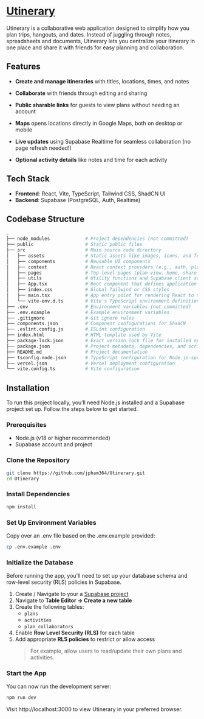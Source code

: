 # [Utinerary](https://utinerary.vercel.app/)

Utinerary is a collaborative web application designed to simplify how you plan trips, hangouts, and dates. Instead of juggling through notes, spreadsheets and documents, Utinerary lets you centralize your itinerary in one place and share it with friends for easy planning and collaboration.

## Features

- **Create and manage itineraries** with titles, locations, times, and notes

- **Collaborate** with friends through editing and sharing

- **Public sharable links** for guests to view plans without needing an account

- **Maps** opens locations directly in Google Maps, both on desktop or mobile

- **Live updates** using Supabase Realtime for seamless collaboration (no page refresh needed!)

- **Optional activity details** like notes and time for each activity

## Tech Stack

- **Frontend**: React, Vite, TypeScript, Tailwind CSS, ShadCN UI
- **Backend**: Supabase (PostgreSQL, Auth, Realtime)

## Codebase Structure

```bash
.
├── node_modules             # Project dependencies (not committed)
├── public                   # Static public files
├── src                      # Main source code directory
│   ├── assets               # Static assets like images, icons, and fonts
│   ├── components           # Reusable UI components
│   ├── context              # React context providers (e.g., auth, plan context)
│   ├── pages                # Top-level pages (plan view, home, share view, etc.)
│   ├── utils                # Utility functions and Supabase client setup
│   ├── App.tsx              # Root component that defines application structure
│   ├── index.css            # Global Tailwind or CSS styles
│   ├── main.tsx             # App entry point for rendering React to the DOM
│   └── vite-env.d.ts        # Vite's TypeScript environment definitions
├── .env                     # Environment variables (not committed)
├── .env.example             # Example environment variables
├── .gitignore               # Git ignore rules
├── components.json          # Component configurations for ShadCN
├── .eslint.config.js        # ESLint configuration
├── index.html               # HTML template used by Vite
├── package-lock.json        # Exact version lock file for installed npm packages
├── package.json             # Project metadata, dependencies, and scripts
├── README.md                # Project documentation
├── tsconfig.node.json       # TypeScript configuration for Node.js-specific tooling 
├── vercel.json              # Vercel deployment configuration
└── vite.config.ts           # Vite configuration 

```

## Installation

To run this project locally, you’ll need Node.js installed and a Supabase project set up. Follow the steps below to get started.

### Prerequisites

  - Node.js (v18 or higher recommended)
  - Supabase account and project

### Clone the Repository

```bash
git clone https://github.com/jpham364/Utinerary.git
cd Utinerary
```

### Install Dependencies

```bash
npm install
```

### Set Up Environment Variables

Copy over an .env file based on the .env.example provided:

```bash
cp .env.example .env
```

### Initialize the Database

Before running the app, you'll need to set up your database schema and row-level security (RLS) policies in Supabase.

1. Create / Navigate to your a [Supabase project](https://app.supabase.com/)
2. Navigate to **Table Editor → Create a new table**
3. Create the following tables:
   - `plans`
   - `activities`
   - `plan_collaborators`
4. Enable **Row Level Security (RLS)** for each table
5. Add appropriate **RLS policies** to restrict or allow access  
   > For example, allow users to read/update their own plans and activities.

### Start the App

You can now run the development server:

```bash
npm run dev
```

Visit http://localhost:3000 to view Utinerary in your preferred browser.
